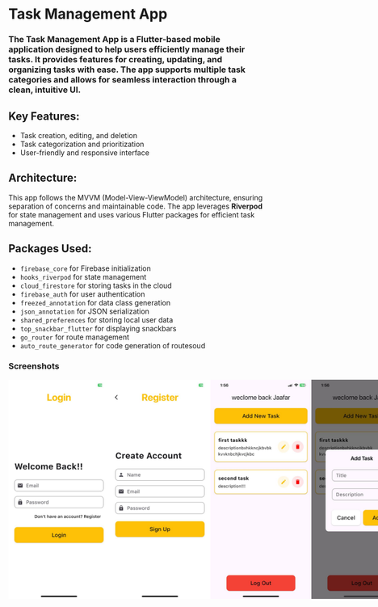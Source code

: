  # Task Management App
### The Task Management App is a Flutter-based mobile application designed to help users efficiently manage their tasks. It provides features for creating, updating, and organizing tasks with ease. The app supports multiple task categories and allows for seamless interaction through a clean, intuitive UI.

## Key Features:
- Task creation, editing, and deletion
- Task categorization and prioritization
- User-friendly and responsive interface

## Architecture:
This app follows the MVVM (Model-View-ViewModel) architecture, ensuring separation of concerns and maintainable code. The app leverages **Riverpod** for state management and uses various Flutter packages for efficient task management.

## Packages Used:
- `firebase_core` for Firebase initialization
- `hooks_riverpod` for state management
- `cloud_firestore` for storing tasks in the cloud
- `firebase_auth` for user authentication
- `freezed_annotation` for data class generation
- `json_annotation` for JSON serialization
- `shared_preferences` for storing local user data
- `top_snackbar_flutter` for displaying snackbars
- `go_router` for route management
- `auto_route_generator` for code generation of routesoud



### Screenshots

<div style="display: flex; justify-content: space-between;">
  <img src="1.png" alt="Screenshot 1" width="200"/>
  <img src="2.png" alt="Screenshot 2" width="200"/>
  <img src="3.png" alt="Screenshot 3" width="200"/>
<img src="4.png" alt="Screenshot 4" width="200"/>
  <img src="5.png" alt="Screenshot 5" width="200"/>
  <img src="6.png" alt="Screenshot 6" width="200"/>

</div>
